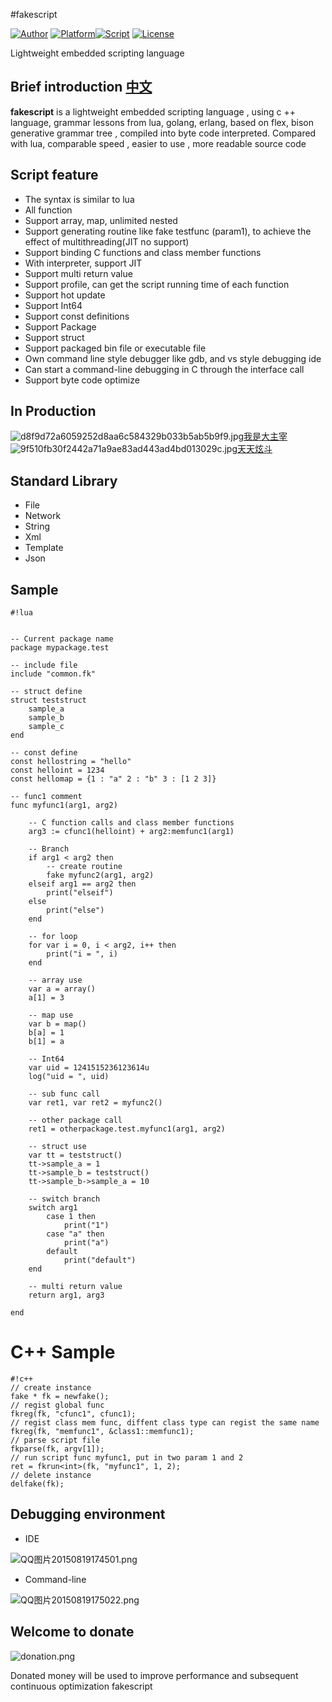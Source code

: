 #fakescript

[![Author](https://img.shields.io/badge/author-errhrs-blue.svg?style=flat)](https://github.com/esrrhs/fakescript) [![Platform](https://img.shields.io/badge/platform-Linux,%20Windows-green.svg?style=flat)](https://github.com/esrrhs/fakescript)[![Script](https://img.shields.io/badge/embed-script-pink.svg?style=flat)](https://github.com/esrrhs/fakescript) [![License](https://img.shields.io/github/license/mashape/apistatus.svg?maxAge=2592000?style=flat)](LICENSE)

Lightweight embedded scripting language

## Brief introduction [中文](./README_CN.md)
**fakescript** is a lightweight embedded scripting language , using c ++ language, grammar lessons from lua, golang, erlang, based on flex, bison generative grammar tree , compiled into byte code interpreted. Compared with lua, comparable speed , easier to use , more readable source code

## Script feature
* The syntax is similar to lua
* All function
* Support array, map, unlimited nested
* Support generating routine like fake testfunc (param1), to achieve the effect of multithreading(JIT no support)
* Support binding C functions and class member functions
* With interpreter, support JIT
* Support multi return value
* Support profile, can get the script running time of each function
* Support hot update
* Support Int64
* Support const definitions
* Support Package
* Support struct
* Support packaged bin file or executable file
* Own command line style debugger like gdb, and vs style debugging ide
* Can start a command-line debugging in C through the interface call
* Support byte code optimize



## In Production
![d8f9d72a6059252d8aa6c584329b033b5ab5b9f9.jpg](https://bitbucket.org/repo/pAEqqM/images/870497708-d8f9d72a6059252d8aa6c584329b033b5ab5b9f9.jpg)[我是大主宰](http://dzz.youxi.com)
![9f510fb30f2442a71a9ae83ad443ad4bd013029c.jpg](https://bitbucket.org/repo/pAEqqM/images/3631286140-9f510fb30f2442a71a9ae83ad443ad4bd013029c.jpg)[天天炫斗](http://ttxd.qq.com/act/a20160419brandP/)


## Standard Library
* File
* Network
* String
* Xml
* Template
* Json

## Sample

```
#!lua


-- Current package name
package mypackage.test

-- include file
include "common.fk"

-- struct define
struct teststruct
	sample_a
	sample_b
	sample_c
end

-- const define
const hellostring = "hello"
const helloint = 1234
const hellomap = {1 : "a" 2 : "b" 3 : [1 2 3]}

-- func1 comment
func myfunc1(arg1, arg2)
	
	-- C function calls and class member functions
	arg3 := cfunc1(helloint) + arg2:memfunc1(arg1)
	
	-- Branch
	if arg1 < arg2 then	
		-- create routine
		fake myfunc2(arg1, arg2)
	elseif arg1 == arg2 then	
		print("elseif")
	else
		print("else")
	end
	
	-- for loop
	for var i = 0, i < arg2, i++ then
		print("i = ", i)
	end
	
	-- array use
	var a = array()
	a[1] = 3
	
	-- map use
	var b = map()
	b[a] = 1
	b[1] = a
	
	-- Int64
	var uid = 1241515236123614u
	log("uid = ", uid)

	-- sub func call
	var ret1, var ret2 = myfunc2()

	-- other package call
	ret1 = otherpackage.test.myfunc1(arg1, arg2)
	
	-- struct use
	var tt = teststruct()
	tt->sample_a = 1
	tt->sample_b = teststruct()
	tt->sample_b->sample_a = 10

	-- switch branch
	switch arg1
		case 1 then
			print("1")
		case "a" then
			print("a")
		default
			print("default")
	end

	-- multi return value
	return arg1, arg3
	
end
```

# C++ Sample #

```
#!c++
// create instance
fake * fk = newfake();
// regist global func
fkreg(fk, "cfunc1", cfunc1);
// regist class mem func, diffent class type can regist the same name
fkreg(fk, "memfunc1", &class1::memfunc1);
// parse script file
fkparse(fk, argv[1]);
// run script func myfunc1, put in two param 1 and 2
ret = fkrun<int>(fk, "myfunc1", 1, 2);
// delete instance
delfake(fk);
```

## Debugging environment
* IDE

![QQ图片20150819174501.png](https://bitbucket.org/repo/pAEqqM/images/188608728-QQ%E5%9B%BE%E7%89%8720150819174501.png)

* Command-line

![QQ图片20150819175022.png](https://bitbucket.org/repo/pAEqqM/images/1059284915-QQ%E5%9B%BE%E7%89%8720150819175022.png)

## Welcome to donate 
![donation.png](https://bitbucket.org/repo/pAEqqM/images/2041212420-donation.png)

Donated money will be used to improve performance and subsequent continuous optimization fakescript